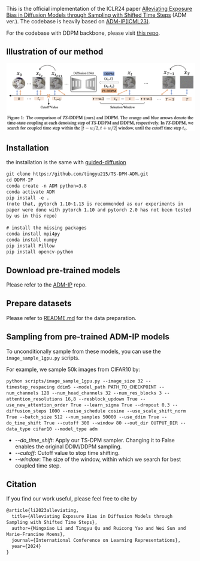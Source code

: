 
This is the official implementation of the ICLR24 paper [Alleviating Exposure Bias in Diffusion Models through Sampling with Shifted Time Steps](https://arxiv.org/abs/2305.15583) (ADM ver.). The codebase is heavily based on [ADM-IP(ICML23)](https://github.com/forever208/DDPM-IP.git).

For the codebase with DDPM backbone, please visit [this repo](https://github.com/Mingxiao-Li/TS-DPM).


## Illustration of our method

![](ts_dpm.png)

## Installation
the installation is the same with [guided-diffusion](https://github.com/openai/guided-diffusion)
```
git clone https://github.com/tingyu215/TS-DPM-ADM.git
cd DDPM-IP
conda create -n ADM python=3.8
conda activate ADM
pip install -e .
(note that, pytorch 1.10~1.13 is recommended as our experiments in paper were done with pytorch 1.10 and pytorch 2.0 has not been tested by us in this repo)

# install the missing packages
conda install mpi4py
conda install numpy
pip install Pillow
pip install opencv-python
```

## Download pre-trained models

Please refer to the [ADM-IP](https://github.com/forever208/DDPM-IP.git) repo.


## Prepare datasets
Please refer to [README.md](https://github.com/forever208/DDPM-IP/tree/DDPM-IP/datasets) for the data preparation.


## Sampling from pre-trained ADM-IP models

To unconditionally sample from these models, you can use the `image_sample_1gpu.py` scripts.
<!-- Sampling from DDPM-IP has no difference with sampling from `openai/guided-diffusion` since DDPM-IP does not change the sampling process. -->

For example, we sample 50k images from CIFAR10 by: 
```
python scripts/image_sample_1gpu.py --image_size 32 --timestep_respacing ddim5 --model_path PATH_TO_CHECKPOINT --num_channels 128 --num_head_channels 32 --num_res_blocks 3 --attention_resolutions 16,8 --resblock_updown True --use_new_attention_order True --learn_sigma True --dropout 0.3 --diffusion_steps 1000 --noise_schedule cosine --use_scale_shift_norm True --batch_size 512 --num_samples 50000 --use_ddim True --do_time_shift True --cutoff 300 --window 80 --out_dir OUTPUT_DIR --data_type cifar10 --model_type adm
```

* *--do_time_shift*: Apply our TS-DPM sampler. Changing it to False enables the original DDIM/DDPM sampling.
* *--cutoff*: Cutoff value to stop time shifting.
* *--window*: The size of the window, within which we search for best coupled time step.




## Citation
If you find our work useful, please feel free to cite by
```
@article{li2023alleviating,
  title={Alleviating Exposure Bias in Diffusion Models through Sampling with Shifted Time Steps},
  author={Mingxiao Li and Tingyu Qu and Ruicong Yao and Wei Sun and Marie-Francine Moens},
  journal={International Conference on Learning Representations},
  year={2024}
}
```
